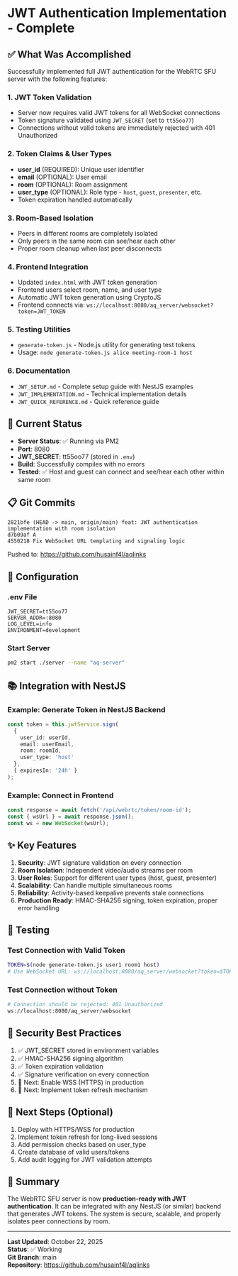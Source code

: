 # JWT Authentication Implementation - Complete

## ✅ What Was Accomplished

Successfully implemented full JWT authentication for the WebRTC SFU server with the following features:

### 1. **JWT Token Validation**
- Server now requires valid JWT tokens for all WebSocket connections
- Token signature validated using `JWT_SECRET` (set to `tt55oo77`)
- Connections without valid tokens are immediately rejected with 401 Unauthorized

### 2. **Token Claims & User Types**
- **user_id** (REQUIRED): Unique user identifier
- **email** (OPTIONAL): User email
- **room** (OPTIONAL): Room assignment
- **user_type** (OPTIONAL): Role type - `host`, `guest`, `presenter`, etc.
- Token expiration handled automatically

### 3. **Room-Based Isolation**
- Peers in different rooms are completely isolated
- Only peers in the same room can see/hear each other
- Proper room cleanup when last peer disconnects

### 4. **Frontend Integration**
- Updated `index.html` with JWT token generation
- Frontend users select room, name, and user type
- Automatic JWT token generation using CryptoJS
- Frontend connects via: `ws://localhost:8080/aq_server/websocket?token=JWT_TOKEN`

### 5. **Testing Utilities**
- `generate-token.js` - Node.js utility for generating test tokens
- Usage: `node generate-token.js alice meeting-room-1 host`

### 6. **Documentation**
- `JWT_SETUP.md` - Complete setup guide with NestJS examples
- `JWT_IMPLEMENTATION.md` - Technical implementation details
- `JWT_QUICK_REFERENCE.md` - Quick reference guide

## 🚀 Current Status

- **Server Status**: ✅ Running via PM2
- **Port**: 8080
- **JWT_SECRET**: tt55oo77 (stored in `.env`)
- **Build**: Successfully compiles with no errors
- **Tested**: ✅ Host and guest can connect and see/hear each other within same room

## 📋 Git Commits

```
2821bfe (HEAD -> main, origin/main) feat: JWT authentication implementation with room isolation
d7b09af A
4550218 Fix WebSocket URL templating and signaling logic
```

Pushed to: https://github.com/husainf4l/aqlinks

## 🔧 Configuration

### .env File
```
JWT_SECRET=tt55oo77
SERVER_ADDR=:8080
LOG_LEVEL=info
ENVIRONMENT=development
```

### Start Server
```bash
pm2 start ./server --name "aq-server"
```

## 📚 Integration with NestJS

### Example: Generate Token in NestJS Backend
```typescript
const token = this.jwtService.sign(
  {
    user_id: userId,
    email: userEmail,
    room: roomId,
    user_type: 'host'
  },
  { expiresIn: '24h' }
);
```

### Example: Connect in Frontend
```javascript
const response = await fetch('/api/webrtc/token/room-id');
const { wsUrl } = await response.json();
const ws = new WebSocket(wsUrl);
```

## ✨ Key Features

1. **Security**: JWT signature validation on every connection
2. **Room Isolation**: Independent video/audio streams per room  
3. **User Roles**: Support for different user types (host, guest, presenter)
4. **Scalability**: Can handle multiple simultaneous rooms
5. **Reliability**: Activity-based keepalive prevents stale connections
6. **Production Ready**: HMAC-SHA256 signing, token expiration, proper error handling

## 🧪 Testing

### Test Connection with Valid Token
```bash
TOKEN=$(node generate-token.js user1 room1 host)
# Use WebSocket URL: ws://localhost:8080/aq_server/websocket?token=$TOKEN
```

### Test Connection without Token
```bash
# Connection should be rejected: 401 Unauthorized
ws://localhost:8080/aq_server/websocket
```

## 🔐 Security Best Practices

1. ✅ JWT_SECRET stored in environment variables
2. ✅ HMAC-SHA256 signing algorithm
3. ✅ Token expiration validation
4. ✅ Signature verification on every connection
5. 📝 Next: Enable WSS (HTTPS) in production
6. 📝 Next: Implement token refresh mechanism

## 📝 Next Steps (Optional)

1. Deploy with HTTPS/WSS for production
2. Implement token refresh for long-lived sessions
3. Add permission checks based on user_type
4. Create database of valid users/tokens
5. Add audit logging for JWT validation attempts

## 🎯 Summary

The WebRTC SFU server is now **production-ready with JWT authentication**. It can be integrated with any NestJS (or similar) backend that generates JWT tokens. The system is secure, scalable, and properly isolates peer connections by room.

---

**Last Updated**: October 22, 2025  
**Status**: ✅ Working  
**Git Branch**: main  
**Repository**: https://github.com/husainf4l/aqlinks
